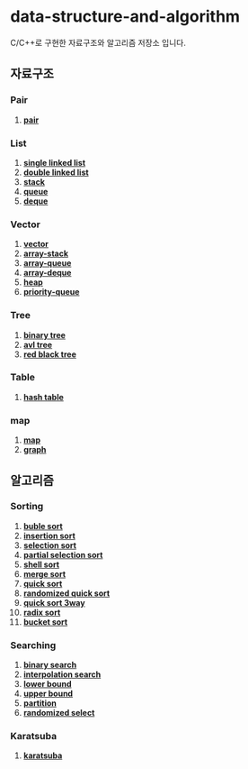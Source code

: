 # data-structure-and-algorithm
C/C++로 구현한 자료구조와 알고리즘 저장소 입니다.

## 자료구조

### Pair
1. **[pair](./data-structure/include/pair.h)**

### List
1. **[single linked list](./data-structure/include/single-linked-list.h)**
2. **[double linked list](./data-structure/include/double-linked-list.h)**
3. **[stack](./data-structure/include/stack.h)**
4. **[queue](./data-structure/include/queue.h)**
5. **[deque](./data-structure/include/deque.h)**

### Vector
1. **[vector](./data-structure/include/vector.h)**
2. **[array-stack](./data-structure/include/array-stack.h)**
3. **[array-queue](./data-structure/include/array-queue.h)**
4. **[array-deque](./data-structure/include/array-deque.h)**
5. **[heap](./data-structure/include/heap.h)**
6. **[priority-queue](./data-structure/include/priority-queue.h)**

### Tree
1. **[binary tree](./data-structure/include/binary-tree.h)**
2. **[avl tree](./data-structure/include/avl-tree.h)**
3. **[red black tree](./data-structure/include/red-black-tree.h)**

### Table
1. **[hash table](./data-structure/include/hash-table.h)**

### map
1. **[map](./data-structure/include/map.h)**
2. **[graph](./data-structure/include/graph.h)**


## 알고리즘

### Sorting
1. **[buble sort](./algorithm/sorting/bubble-sort.c)**
2. **[insertion sort](./algorithm/sorting/insertion-sort.c)**
3. **[selection sort](./algorithm/sorting/selection-sort.c)**
4. **[partial selection sort](./algorithm/sorting/partial-selection-sort.c)**
5. **[shell sort](./algorithm/sorting/shell-sort.c)**
6. **[merge sort](./algorithm/sorting/merge-sort.c)**
7. **[quick sort](./algorithm/sorting/quick-sort.c)**
8. **[randomized quick sort](./algorithm/sorting/randomized-quick-sort.c)**
9. **[quick sort 3way](./algorithm/sorting/quick-sort-3way.c)**
10. **[radix sort](./algorithm/sorting/radix-sort.c)**
11. **[bucket sort](./algorithm/sorting/bucket-sort.c)**

### Searching
1. **[binary search](./algorithm/searching/binary-search.c)**
2. **[interpolation search](./algorithm/searching/interpolation-search.c)**
3. **[lower bound](./algorithm/searching/lower-bound.c)**
4. **[upper bound](./algorithm/searching/upper-bound.c)**
5. **[partition](./algorithm/searching/partition.c)**
6. **[randomized select](./algorithm/searching/randomized-select.c)**

### Karatsuba
1. **[karatsuba](./algorithm/karatsuba/karatsuba.cpp)**